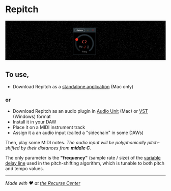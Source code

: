 # Repitch

![](screenshot.png)

## To use,

- Download Repitch as a [standalone application](https://github.com/maxwellpollack/repitch/releases/latest/download/Repitch.app.zip) (Mac only)

### or

- Download Repitch as an audio plugin in [Audio Unit](https://github.com/maxwellpollack/repitch/releases/latest/download/repitch.component.zip) (Mac) or [VST](https://github.com/maxwellpollack/repitch/releases/latest/download/repitch.vst3.zip) (Windows) format
- Install it in your DAW
- Place it on a MIDI instrument track
- Assign it a an audio input (called a "sidechain" in some DAWs)

Then, play some MIDI notes. *The audio input will be polyphonically pitch-shifted by their distances from **middle C**.*

The only parameter is the **"frequency"** (sample rate / size) of the [variable delay line](http://msp.ucsd.edu/techniques/latest/book-html/node115.html) used in the pitch-shifting algorithm, which is tunable to both pitch and tempo values.

---

*Made with ❤️ at [the Recurse Center](https://www.recurse.com)*
